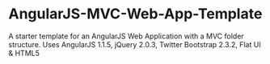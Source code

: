AngularJS-MVC-Web-App-Template
==============================

A starter template for an AngularJS Web Application with a MVC folder structure. Uses AngularJS 1.1.5, jQuery 2.0.3, Twitter Bootstrap 2.3.2, Flat UI &amp; HTML5
